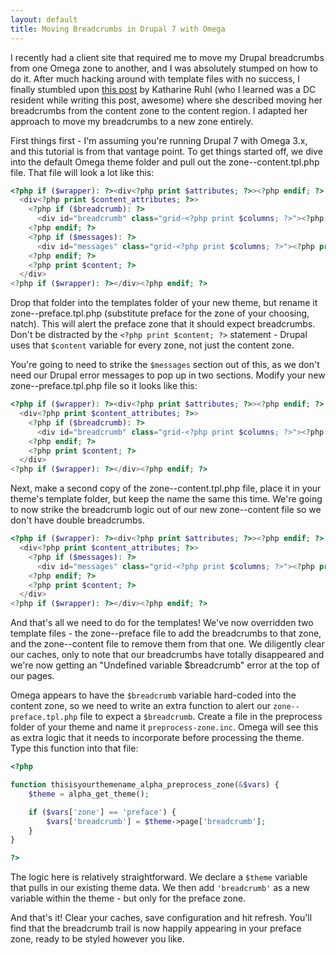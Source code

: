 ```yaml
---
layout: default
title: Moving Breadcrumbs in Drupal 7 with Omega
---
```


I recently had a client site that required me to move my Drupal breadcrumbs from one Omega zone to another, and I was absolutely stumped on how to do it. After much hacking around with template files with no success, I finally stumbled upon [this post](http://www.webbykat.com/2012/09/moving-breadcrumbs-zone-content-region-content-omega-drupal-7) by Katharine Ruhl (who I learned was a DC resident while writing this post, awesome) where she described moving her breadcrumbs from the content zone to the content region. I adapted her approach to move my breadcrumbs to a new zone entirely. 

First things first - I'm assuming you're running Drupal 7 with Omega 3.x, and this tutorial is from that vantage point. To get things started off, we dive into the default Omega theme folder and pull out the zone--content.tpl.php file. That file will look a lot like this:

```php
<?php if ($wrapper): ?><div<?php print $attributes; ?>><?php endif; ?>  
  <div<?php print $content_attributes; ?>>    
    <?php if ($breadcrumb): ?>
      <div id="breadcrumb" class="grid-<?php print $columns; ?>"><?php print $breadcrumb; ?></div>
    <?php endif; ?>    
    <?php if ($messages): ?>
      <div id="messages" class="grid-<?php print $columns; ?>"><?php print $messages; ?></div>
    <?php endif; ?>
    <?php print $content; ?>
  </div>
<?php if ($wrapper): ?></div><?php endif; ?>
```

Drop that folder into the templates folder of your new theme, but rename it zone--preface.tpl.php (substitute preface for the zone of your choosing, natch). This will alert the preface zone that it should expect breadcrumbs. Don't be distracted by the `<?php print $content; ?>` statement - Drupal uses that `$content` variable for every zone, not just the content zone. 

You're going to need to strike the `$messages` section out of this, as we don't need our Drupal error messages to pop up in two sections. Modify your new zone--preface.tpl.php file so it looks like this: 

```php
<?php if ($wrapper): ?><div<?php print $attributes; ?>><?php endif; ?>  
  <div<?php print $content_attributes; ?>>    
    <?php if ($breadcrumb): ?>
      <div id="breadcrumb" class="grid-<?php print $columns; ?>"><?php print $breadcrumb; ?></div>
    <?php endif; ?>    
    <?php print $content; ?>
  </div>
<?php if ($wrapper): ?></div><?php endif; ?>
```

Next, make a second copy of the zone--content.tpl.php file, place it in your theme's template folder, but keep the name the same this time. We're going to now strike the breadcrumb logic out of our new zone--content file so we don't have double breadcrumbs. 

```php
<?php if ($wrapper): ?><div<?php print $attributes; ?>><?php endif; ?>  
  <div<?php print $content_attributes; ?>>     
    <?php if ($messages): ?>
      <div id="messages" class="grid-<?php print $columns; ?>"><?php print $messages; ?></div>
    <?php endif; ?>
    <?php print $content; ?>
  </div>
<?php if ($wrapper): ?></div><?php endif; ?>
```

And that's all we need to do for the templates! We've now overridden two template files - the zone--preface file to add the breadcrumbs to that zone, and the zone--content file to remove them from that one. We diligently clear our caches, only to note that our breadcrumbs have totally disappeared and we're now getting an "Undefined variable $breadcrumb" error at the top of our pages. 

Omega appears to have the `$breadcrumb` variable hard-coded into the content zone, so we need to write an extra function to alert our `zone--preface.tpl.php` file to expect a `$breadcrumb`. Create a file in the preprocess folder of your theme and name it `preprocess-zone.inc`. Omega will see this as extra logic that it needs to incorporate before processing the theme. Type this function into that file:

```php
<?php

function thisisyourthemename_alpha_preprocess_zone(&$vars) {
	$theme = alpha_get_theme();

	if ($vars['zone'] == 'preface') {
		$vars['breadcrumb'] = $theme->page['breadcrumb'];
	}
}

?>
```

The logic here is relatively straightforward. We declare a `$theme` variable that pulls in our existing theme data. We then add `'breadcrumb'` as a new variable within the theme - but only for the preface zone. 

And that's it! Clear your caches, save configuration and hit refresh. You'll find that the breadcrumb trail is now happily appearing in your preface zone, ready to be styled however you like. 